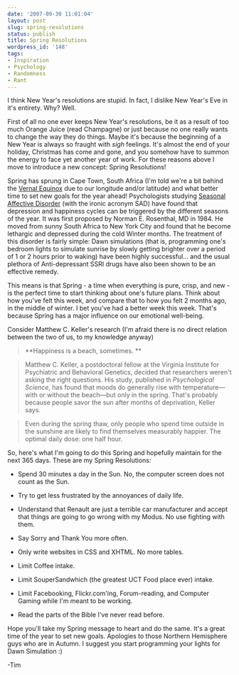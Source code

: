 ```yaml
---
date: '2007-09-30 11:01:04'
layout: post
slug: spring-resolutions
status: publish
title: Spring Resolutions
wordpress_id: '148'
tags:
- Inspiration
- Psychology
- Randomness
- Rant
---
```


I think New Year's resolutions are stupid. In fact, I dislike New Year's Eve in it's entirety. Why? Well.

First of all no one ever keeps New Year's resolutions, be it as a result of too much Orange Juice (read Champagne) or just because no one really wants to change the way they do things. Maybe it's because the beginning of a New Year is always so fraught with *sigh* feelings. It's almost the end of your holiday, Christmas has come and gone, and you somehow have to summon the energy to face yet another year of work. For these reasons above I move to introduce a new concept: Spring Resolutions!

Spring has sprung in Cape Town, South Africa (I'm told we're a bit behind the [Vernal Equinox](http://en.wikipedia.org/wiki/Vernal_Equinox) due to our longitude and/or latitude) and what better time to set new goals for the year ahead! Psychologists studying [Seasonal Affective Disorder](http://en.wikipedia.org/wiki/Seasonal_affective_disorder) (with the ironic acronym SAD) have found that depression and happiness cycles can be triggered by the different seasons of the year. It was first proposed by Norman E. Rosenthal, MD in 1984. He moved from sunny South Africa to New York City and found that he become lethargic and depressed during the cold Winter months. The treatment of this disorder is fairly simple: Dawn simulations (that is, programming one's bedroom lights to simulate sunrise by slowly getting brighter over a period of 1 or 2 hours prior to waking) have been highly successful... and the usual plethora of Anti-depressant SSRI drugs have also been shown to be an effective remedy.

This means is that Spring - a time when everything is pure, crisp, and new - is the perfect time to start thinking about one's future plans. Think about how you've felt this week, and compare that to how you felt 2 months ago, in the middle of winter. I bet you've had a better week this week. That's because Spring has a major influence on our emotional well-being.

Consider Matthew C. Keller's research (I'm afraid there is no direct relation between the two of us, to my knowledge anyway)


> 

> 
> **Happiness is a beach, sometimes. **
> 
> 

> 
> Matthew C. Keller, a postdoctoral fellow at the Virginia Institute for Psychiatric and Behavioral Genetics, decided that researchers weren't asking the right questions. His study, published in _Psychological Science_, has found that moods do generally rise with temperature—with or without the beach—but only in the spring. That's probably because people savor the sun after months of deprivation, Keller says.
> 
> 

> 
> Even during the spring thaw, only people who spend time outside in the sunshine are likely to find themselves measurably happier. The optimal daily dose: one half hour.
> 
> 



So, here's what I'm going to do this Spring and hopefully maintain for the next 365 days. These are my Spring Resolutions:



	
  * Spend 30 minutes a day in the Sun. No, the computer screen does not count as the Sun.

	
  * Try to get less frustrated by the annoyances of daily life.

	
  * Understand that Renault are just a terrible car manufacturer and accept that things are going to go wrong with my Modus. No use fighting with them.

	
  * Say Sorry and Thank You more often.

	
  * Only write websites in CSS and XHTML. No more tables.

	
  * Limit Coffee intake.

	
  * Limit SouperSandwhich (the greatest UCT Food place ever) intake.

	
  * Limit Facebooking, Flickr.com'ing, Forum-reading, and Computer Gaming while I'm meant to be working.

	
  * Read the parts of the Bible I've never read before.


Hope you'll take my Spring message to heart and do the same. It's a great time of the year to set new goals. Apologies to those Northern Hemisphere guys who are in Autumn. I suggest you start programming your lights for Dawn Simulation :)

-Tim
